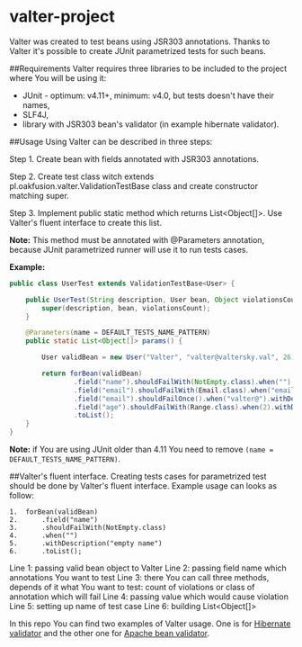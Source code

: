 valter-project
==============

Valter was created to test beans using JSR303 annotations. Thanks to Valter it's possible to create JUnit parametrized tests for such beans.

##Requirements
Valter requires three libraries to be included to the project where You will be using it:
- JUnit - optimum: v4.11+, minimum: v4.0, but tests doesn't have their names,
- SLF4J,
- library with JSR303 bean's validator (in example hibernate validator).

##Usage
Using Valter can be described in three steps:

Step 1. Create bean with fields annotated with JSR303 annotations.

Step 2. Create test class witch extends pl.oakfusion.valter.ValidationTestBase class and create constructor matching super.

Step 3. Implement public static method which returns List<Object[]>. Use Valter's fluent interface to create this list.

   **Note:** This method must be annotated with @Parameters annotation, because JUnit parametrized runner will use it to run tests cases.


**Example:**

```java
public class UserTest extends ValidationTestBase<User> {

	public UserTest(String description, User bean, Object violationsCount) {
		super(description, bean, violationsCount);
	}

	@Parameters(name = DEFAULT_TESTS_NAME_PATTERN)
	public static List<Object[]> params() {

		User validBean = new User("Valter", "valter@valtersky.val", 26);

		return forBean(validBean)
				.field("name").shouldFailWith(NotEmpty.class).when("").withDescription("empty name")
				.field("email").shouldFailWith(Email.class).when("email@").withDescription("wrong email")
				.field("email").shouldFailOnce().when("valter@").withDescription("one violation on email field")
				.field("age").shouldFailWith(Range.class).when(2).withDescription("out of range")
				.toList();
	}
}
```

**Note:** if You are using JUnit older than 4.11 You need to remove `(name = DEFAULT_TESTS_NAME_PATTERN)`.


##Valter's fluent interface.
Creating tests cases for parametrized test should be done by Valter's fluent interface.
Example usage can looks as follow:


```
1.  forBean(validBean)
2.      .field("name")
3.      .shouldFailWith(NotEmpty.class)
4.      .when("")
5.      .withDescription("empty name")
6.      .toList();
```


Line 1: passing valid bean object to Valter
Line 2: passing field name which annotations You want to test
Line 3: there You can call three methods, depends of it what You want to test: count of violations or class of annotation which will fail
Line 4: passing value which would cause violation
Line 5: setting up name of test case
Line 6: building List<Object[]>


In this repo You can find two examples of Valter usage. One is for [Hibernate validator](https://github.com/oakfusion/valter-project/tree/master/examples/ValterHibernateValidationExample) and the other one for [Apache bean validator](https://github.com/oakfusion/valter-project/tree/master/examples/ValterApacheBeanValidationExample).

